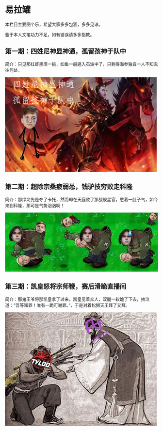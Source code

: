 # 易拉罐

本栏目主要图个乐，希望大家多多包涵，多多见谅。

鉴于本人文笔功力不足，如有错误请多多指教。

## 第一期：四姓尼神显神通，孤留孩神于队中

简介：只见那红虾黑须一挑，如鱼一般遁入石油中了，只剩得海参独自一人不知去往何处。

[![](images/criticism/niko.webp '说好要打一辈子的NM CS')](cr_niko.md)

## 第二期：超除宗桑疲弱怂，钱驴技穷败走科隆

简介：那绿龙先是夺了卡托，然而却在天庭败了那战舰星官，憋着一肚子气，如今来到科隆，那可是气势汹汹啊！

[![](images/criticism/p1ro.png '我润了，小洞你保重')](cr_donk.md)

## 第三期：凯皇怒将宗师鞭，赛后滑跪直播间

简介：那鬼王爷将那凯皇拿了过来，凯皇见着众人，双腿一软跪了下去，抽泣道：“吾等知罪！唯有一跪可谢罪。”，于是对着松狮天王拜了又拜。

[![](images/criticism/jee.webp '跪下了哥！跪下了！')](cr_tyloo.md)
